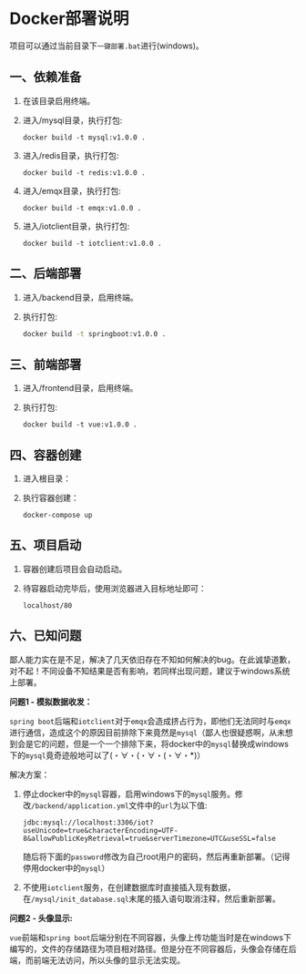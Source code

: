 # Docker部署说明

项目可以通过当前目录下`一键部署.bat`进行(windows)。

## 一、依赖准备

1. 在该目录启用终端。

2. 进入/mysql目录，执行打包:

   ```
   docker build -t mysql:v1.0.0 .
   ```

3. 进入/redis目录，执行打包:

   ```
   docker build -t redis:v1.0.0 .
   ```

4. 进入/emqx目录，执行打包:

   ```
   docker build -t emqx:v1.0.0 .
   ```

5. 进入/iotclient目录，执行打包:

   ```
   docker build -t iotclient:v1.0.0 .
   ```

## 二、后端部署

1. 进入/backend目录，启用终端。

2. 执行打包:

   ```bash
   docker build -t springboot:v1.0.0 .
   ```

## 三、前端部署

1. 进入/frontend目录，启用终端。

2. 执行打包:

   ```
   docker build -t vue:v1.0.0 .
   ```

## 四、容器创建

1. 进入根目录：

2. 执行容器创建：

   ```
   docker-compose up
   ```

## 五、项目启动

1. 容器创建后项目会自动启动。

2. 待容器启动完毕后，使用浏览器进入目标地址即可：

   ```
   localhost/80
   ```

## 六、已知问题

​	鄙人能力实在是不足，解决了几天依旧存在不知如何解决的bug。在此诚挚道歉，对不起！不同设备不知结果是否有影响，若同样出现问题，建议于windows系统上部署。

**问题1 - 模拟数据收发：**

​	`spring boot`后端和`iotclient`对于`emqx`会造成挤占行为，即他们无法同时与`emqx`进行通信，造成这个的原因目前排除下来竟然是`mysql`（鄙人也很疑惑啊，从未想到会是它的问题，但是一个一个排除下来，将docker中的`mysql`替换成windows下的`mysql`竟奇迹般地可以了(・∀・(・∀・(・∀・*)）

解决方案：

 1. 停止docker中的`mysql`容器，启用windows下的`mysql`服务。修改`/backend/application.yml`文件中的`url`为以下值:

    ```
    jdbc:mysql://localhost:3306/iot?useUnicode=true&characterEncoding=UTF-8&allowPublicKeyRetrieval=true&serverTimezone=UTC&useSSL=false
    ```

    随后将下面的`password`修改为自己root用户的密码，然后再重新部署。（记得停用docker中的`mysql`）

 2. 不使用`iotclient`服务，在创建数据库时直接插入现有数据，在`/mysql/init_database.sql`末尾的插入语句取消注释，然后重新部署。

**问题2 - 头像显示:**

​	`vue`前端和`spring boot`后端分别在不同容器，头像上传功能当时是在windows下编写的，文件的存储路径为项目相对路径。但是分在不同容器后，头像会存储在后端，而前端无法访问，所以头像的显示无法实现。

